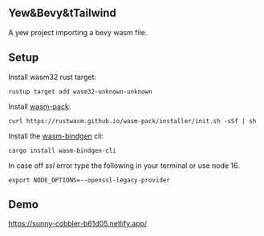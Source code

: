## Yew&Bevy&tTailwind

A yew project importing a bevy wasm file.

## Setup

Install wasm32 rust target:

```
rustup target add wasm32-unknown-unknown
```

Install [wasm-pack](https://github.com/rustwasm/wasm-pack):

```
curl https://rustwasm.github.io/wasm-pack/installer/init.sh -sSf | sh
```

Install the [wasm-bindgen](https://github.com/rustwasm/wasm-bindgen) cli:

```
cargo install wasm-bindgen-cli
```

In case off _ssl_ error type the following in your terminal or use node 16.

```
export NODE_OPTIONS=--openssl-legacy-provider
```

## Demo

https://sunny-cobbler-b61d05.netlify.app/
